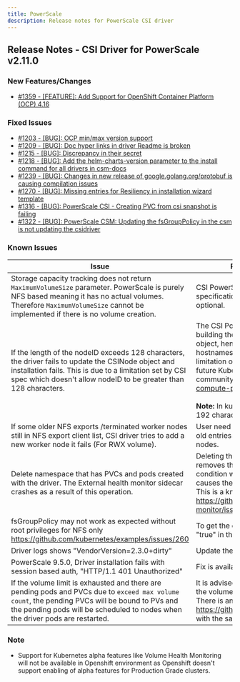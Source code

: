 ```yaml
---
title: PowerScale
description: Release notes for PowerScale CSI driver
---
```



## Release Notes - CSI Driver for PowerScale v2.11.0









### New Features/Changes

- [#1359 - [FEATURE]: Add Support for OpenShift Container Platform (OCP) 4.16 ](https://github.com/dell/csm/issues/1359)

### Fixed Issues

- [#1203 - [BUG]: OCP min/max version support](https://github.com/dell/csm/issues/1203)
- [#1209 - [BUG]: Doc hyper links in driver Readme is broken](https://github.com/dell/csm/issues/1209)
- [#1215 - [BUG]: Discrepancy in their secret](https://github.com/dell/csm/issues/1215)
- [#1218 - [BUG]: Add the helm-charts-version parameter to the install command for all drivers in csm-docs](https://github.com/dell/csm/issues/1218)
- [#1239 - [BUG]: Changes in new release of google.golang.org/protobuf is causing compilation issues](https://github.com/dell/csm/issues/1239)
- [#1270 - [BUG]: Missing entries for Resiliency in installation wizard template](https://github.com/dell/csm/issues/1270)
- [#1316 - [BUG]: PowerScale CSI - Creating PVC from csi snapshot is failing](https://github.com/dell/csm/issues/1316)
- [#1322 - [BUG]: PowerScale CSM:  Updating the fsGroupPolicy in the csm is not updating the csidriver](https://github.com/dell/csm/issues/1322)

### Known Issues

| Issue                                                                                                                                                                                                                               | Resolution or workaround, if known                                                                                                                                                                                                                                                                                                                                                                                                                                                                             |
|-------------------------------------------------------------------------------------------------------------------------------------------------------------------------------------------------------------------------------------|----------------------------------------------------------------------------------------------------------------------------------------------------------------------------------------------------------------------------------------------------------------------------------------------------------------------------------------------------------------------------------------------------------------------------------------------------------------------------------------------------------------|
| Storage capacity tracking does not return `MaximumVolumeSize` parameter. PowerScale is purely NFS based meaning it has no actual volumes. Therefore `MaximumVolumeSize` cannot be implemented if there is no volume creation.                                                                            | CSI PowerScale 2.9.1 is compliant with CSI 1.6 specification since the field `MaximumVolumeSize` is optional.                                                                                                                                                                                                                                                                                                                                                                                           |
| If the length of the nodeID exceeds 128 characters, the driver fails to update the CSINode object and installation fails. This is due to a limitation set by CSI spec which doesn't allow nodeID to be greater than 128 characters. | The CSI PowerScale driver uses the hostname for building the nodeID which is set in the CSINode resource object, hence we recommend not having very long hostnames in order to avoid this issue. This current limitation of 128 characters is likely to be relaxed in future Kubernetes versions as per this issue in the community: https://github.com/kubernetes-sigs/gcp-compute-persistent-disk-csi-driver/issues/581 <br><br> **Note:** In kubernetes 1.22 this limit has been relaxed to 192 characters. |
| If some older NFS exports /terminated worker nodes still in NFS export client list, CSI driver tries to add a new worker node it fails (For RWX volume).                                                                            | User need to manually clean the export client list from old entries to make successful addition of new worker nodes.                                                                                                                                                                                                                                                                                                                                                                                           |
| Delete namespace that has PVCs and pods created with the driver. The External health monitor sidecar crashes as a result of this operation.                                                                                         | Deleting the namespace deletes the PVCs first and then removes the pods in the namespace. This brings a condition where pods exist without their PVCs and causes the external-health-monitor sidecar to crash. This is a known issue and has been reported at https://github.com/kubernetes-csi/external-health-monitor/issues/100                                                                                                                                                                             |
| fsGroupPolicy may not work as expected without root privileges for NFS only<br/>https://github.com/kubernetes/examples/issues/260                                                                                                   | To get the desired behavior set "RootClientEnabled" = "true" in the storage class parameter                                                                                                                                                                                                                                                                                                                                                                                                                    |
| Driver logs shows "VendorVersion=2.3.0+dirty"                                                                                                                                                                                       | Update the driver to csi-powerscale 2.4.0                                                                                                                                                                                                                                                                                                                                                                                                                                                                      |
| PowerScale 9.5.0, Driver installation fails with session based auth, "HTTP/1.1 401 Unauthorized" | Fix is available in PowerScale >= 9.5.0.4 |
| If the volume limit is exhausted and there are pending pods and PVCs due to `exceed max volume count`, the pending PVCs will be bound to PVs and the pending pods will be scheduled to nodes when the driver pods are restarted. | It is advised not to have any pending pods or PVCs once the volume limit per node is exhausted on a CSI Driver. There is an open issue reported with kubenetes at https://github.com/kubernetes/kubernetes/issues/95911 with the same behavior. |

### Note

- Support for Kubernetes alpha features like Volume Health Monitoring will not be available in Openshift environment as Openshift doesn't support enabling of alpha features for Production Grade clusters.
